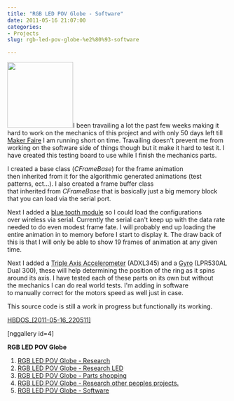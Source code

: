 ```yaml
---
title: "RGB LED POV Globe - Software"
date: 2011-05-16 21:07:00
categories:
- Projects
slug: rgb-led-pov-globe-%e2%80%93-software

---
```


<a href="/public/uploads/2011/05/IMG_3300.jpg"><img class="size-thumbnail wp-image-1481 alignright" title="IMG_3300" src="/public/uploads/2011/05/IMG_3300-150x150.jpg" alt="" width="150" height="150" /></a>I been travailing a lot the past few weeks making it hard to work on the mechanics of this project and with only 50 days left till <a href="http://makerfaire.ca/">Maker Faire</a> I am running short on time. Travailing doesn't prevent me from working on the software side of things though but it make it hard to test it. I have created this testing board to use while I finish the mechanics parts.

I created a base class (<em>CFrameBase</em>) for the frame animation then inherited from it for the algorithmic generated animations (test patterns, ect...). I also created a frame buffer class that inherited from <em>CFrameBase </em>that is basically just a big memory block that you can load via the serial port.

Next I added a <a href="http://www.sparkfun.com/products/9358">blue tooth module</a> so I could load the configurations over wireless via serial. Currently the serial can't keep up with the data rate needed to do even modest frame fate. I will probably end up loading the entire animation in to memory before I start to display it. The draw back of this is that I will only be able to show 19 frames of animation at any given time.

Next I added a <a href="http://www.sparkfun.com/products/9836">Triple Axis Accelerometer</a> (ADXL345) and a <a href="http://www.sparkfun.com/products/9990">Gyro</a> (LPR530AL Dual 300), these will help determining the position of the ring as it spins around its axis. I have tested each of these parts on its own but without the mechanics I can do real world tests. I'm adding in software to manually correct for the motors speed as well just in case.

This source code is still a work in progress but functionally its working.

<a href="/public/uploads/2011/05/HBDOS_2011-05-16_220511.zip">HBDOS_[2011-05-16_220511]</a>

[nggallery id=4]

<strong>RGB LED POV Globe</strong>
<ol>
	<li><a href="/rgb-led-pov-globe-research/">RGB LED POV Globe - Research</a><strong>
</strong></li>
	<li><a href="/rgb-led-pov-globe-%E2%80%93-research-led/">RGB LED POV Globe - Research LED</a></li>
	<li><a href="/rgb-led-pov-globe-parts-shopping/">RGB LED POV Globe</a><a href="/rgb-led-pov-globe-%E2%80%93-research-led/"> - Parts shopping</a></li>
	<li><a href="http://http//www.abluestar.com/blog/rgb-led-pov-globe-%E2%80%93-research-other-peoples-projects">RGB LED POV Globe - Research other peoples projects.</a></li>
	<li><a href="/rgb-led-pov-globe-%e2%80%93-software/">RGB LED POV Globe - Software</a></li>
</ol>
&nbsp;

&nbsp;
